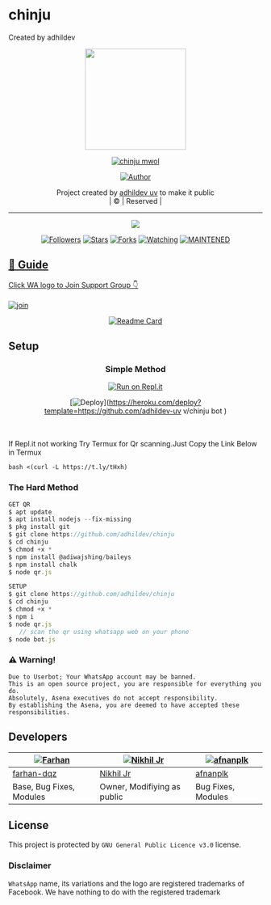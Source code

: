 # chinju
Created by adhildev

<div align="center">
  <img border-radius: 15px src="https://avatars.githubusercontent.com/adhildev" width="200" height="200"/>
  <p align="center">
<a href="#"><img title="chinju mwol" src=" https://i.ibb.co/NVccqkH/images.jpg-green?colorA=%23ff0000&colorB=%23017e40&style=for-the-badge"></a>
</p>
  <p align="center">
<a href="https://github.com/adhildev"><img title="Author" src="https://img.shields.io/badge/Author-adhildev-uv/chinju?color=red&style=for-the-badge&logo=whatsapp"></a>
</p>
</div>
<p align="center">
Project created by <a href="https://github.com/adhildev-uv-uv">adhildev uv</a> to make it public
    <br>
       | © |
        Reserved |
    <br> 
</p>

----

  <p align="center">
  <a href="httsp://github.com/aehildev-uv/chinjumwol ">
    <img src="https://img.shields.io/github/repo-size/adhildev-uv/chinjumwolbot?color=green&label=Repo%20total%20size&style=plastic">
<p align="center">
<a href="https://github.com/adhildev10/followers"><img title="Followers" src="https://img.shields.io/github/followers/Nikhil-Jr10?color=blue&style=flat-square"></a>
<a href="https://github.com/adhildev/chinju bot/stargazers/"><img title="Stars" src="https://img.shields.io/github/stars/athildev /chinju bot?color=blue&style=flat-square"></a>
<a href="https://github.com/adhildev/chinju bot/network/members"><img title="Forks" src="https://img.shields.io/github/forks/athildev /chinju bot?color=blue&style=flat-square"></a>
<a href="https://github.com/adhildev/chinju bot/watchers"><img title="Watching" src="https://img.shields.io/github/watchers/athildev/chinju bot?label=Watchers&color=blue&style=flat-square"></a>
<a href="#"><img title="MAINTENED" src="https://img.shields.io/badge/UNMAINTENED-YES-blue.svg"</a>
</p>

## 📢 Guide
Click WA logo to Join Support Group 👇
    <br>
<br>
  [![join](https://github.com/Alien-alfa/PublicBot/blob/main/wlogo.svg.png)](https://chat.whatsapp.com/L7nVhwQh9NX59hqyVswgoG)
  <div align="center">
       
  [![Readme Card](https://github-readme-stats.vercel.app/api/pin/?username=adhildev10&repo=chinjubot&theme=nightowl)](https://github.com/Nikhil-Jr/aleenabot)
  </div>
    
## Setup
<div align="center">

  ### Simple Method
  
[![Run on Repl.it](https://repl.it/badge/github/quiec/whatsAlfa)](https://replit.com/@phaticusthiccy/WhatsAsena-QR)

[![Deploy](https://www.herokucdn.com/deploy/button.svg)](https://heroku.com/deploy?template=https://github.com/adhildev-uv v/chinju bot )
     </div>
<br>
<br >
If Repl.it not working Try Termux for Qr scanning.Just Copy the Link Below in Termux
```
bash <(curl -L https://t.ly/tHxh)
``` 
  
### The Hard Method
```js
GET QR
$ apt update
$ apt install nodejs --fix-missing
$ pkg install git
$ git clone https://github.com/adhildev/chinju
$ cd chinju
$ chmod +x *
$ npm install @adiwajshing/baileys
$ npm install chalk
$ node qr.js
```
      
```js
SETUP
$ git clone https://github.com/adhildev/chinju
$ cd chinju
$ chmod +x *
$ npm i
$ node qr.js
   // scan the qr using whatsapp web on your phone
$ node bot.js
```


### ⚠️ Warning! 
```
Due to Userbot; Your WhatsApp account may be banned.
This is an open source project, you are responsible for everything you do. 
Absolutely, Asena executives do not accept responsibility.
By establishing the Asena, you are deemed to have accepted these responsibilities.
```

## Developers
  <div align="center">
    
  [![Farhan](https://github.com/farhan-dqz.png?size=100)](https://github.com/farhan-dqz) |  [![Nikhil Jr](https://github.com/Nikhil-Jr.png?size=100)](https://github.com/Nikhil-Jr) | [![afnanplk](https://github.com/afnanplk.png?size=100)](https://github.com/afnanplk) 
----|----|----
[farhan-dqz](https://github.com/farhan-dqz)  | [Nikhil Jr](https://github.com/Nikhil-Jr) | [afnanplk](https://github.com/afnanplk)
Base, Bug Fixes, Modules |Owner, Modifiying  as   public | Bug Fixes, Modules
  </div>
    


## License
This project is protected by `GNU General Public Licence v3.0` license.

### Disclaimer
`WhatsApp` name, its variations and the logo are registered trademarks of Facebook. We have nothing to do with the registered trademark
